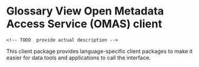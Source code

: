 <!-- SPDX-License-Identifier: CC-BY-4.0 -->
<!-- Copyright Contributors to the ODPi Egeria project.  -->

# Glossary View Open Metadata Access Service (OMAS) client

    <!-- TODO  provide actual description -->

This client package provides language-specific client packages to make it easier
for data tools and applications to call the interface.
